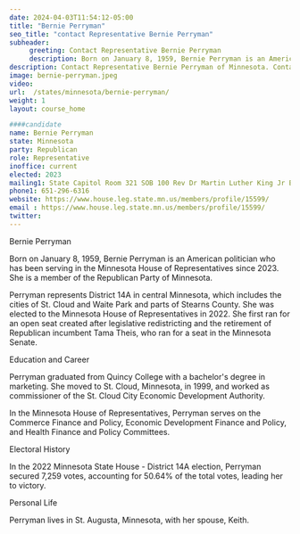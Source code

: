 ```yaml
---
date: 2024-04-03T11:54:12-05:00
title: "Bernie Perryman"
seo_title: "contact Representative Bernie Perryman"
subheader:
     greeting: Contact Representative Bernie Perryman
     description: Born on January 8, 1959, Bernie Perryman is an American politician who has been serving in the Minnesota House of Representatives since 2023. She is a member of the Republican Party of Minnesota.
description: Contact Representative Bernie Perryman of Minnesota. Contact information for Bernie Perryman includes email address, phone number, and mailing address.
image: bernie-perryman.jpeg
video:
url:  /states/minnesota/bernie-perryman/
weight: 1
layout: course_home

####candidate
name: Bernie Perryman
state: Minnesota
party: Republican
role: Representative
inoffice: current
elected: 2023
mailing1: State Capitol Room 321 SOB 100 Rev Dr Martin Luther King Jr Blvd St. Paul, MN 55155-1298
phone1: 651-296-6316
website: https://www.house.leg.state.mn.us/members/profile/15599/
email : https://www.house.leg.state.mn.us/members/profile/15599/
twitter:
---
```


Bernie Perryman

Born on January 8, 1959, Bernie Perryman is an American politician who has been serving in the Minnesota House of Representatives since 2023. She is a member of the Republican Party of Minnesota.

Perryman represents District 14A in central Minnesota, which includes the cities of St. Cloud and Waite Park and parts of Stearns County. She was elected to the Minnesota House of Representatives in 2022. She first ran for an open seat created after legislative redistricting and the retirement of Republican incumbent Tama Theis, who ran for a seat in the Minnesota Senate.

Education and Career

Perryman graduated from Quincy College with a bachelor's degree in marketing. She moved to St. Cloud, Minnesota, in 1999, and worked as commissioner of the St. Cloud City Economic Development Authority.

In the Minnesota House of Representatives, Perryman serves on the Commerce Finance and Policy, Economic Development Finance and Policy, and Health Finance and Policy Committees.

Electoral History

In the 2022 Minnesota State House - District 14A election, Perryman secured 7,259 votes, accounting for 50.64% of the total votes, leading her to victory.

Personal Life

Perryman lives in St. Augusta, Minnesota, with her spouse, Keith.

